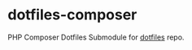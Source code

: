 # dotfiles-composer
PHP Composer Dotfiles Submodule for [dotfiles][dotfiles-repo] repo.

[dotfiles-repo]: https://github.com/socheatsok78/dotfiles
